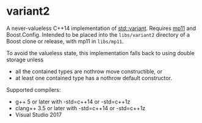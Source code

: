 # variant2

A never-valueless C++14 implementation of [std::variant](http://en.cppreference.com/w/cpp/utility/variant). Requires [mp11](https://github.com/pdimov/mp11) and Boost.Config. Intended to be placed into the `libs/variant2` directory of a Boost clone or release, with mp11 in `libs/mp11`.

To avoid the valueless state, this implementation falls back to using double storage unless

* all the contained types are nothrow move constructible, or
* at least one contained type has a nothrow default constructor.

Supported compilers:

* g++ 5 or later with -std=c++14 or -std=c++1z
* clang++ 3.5 or later with -std=c++14 or -std=c++1z
* Visual Studio 2017
